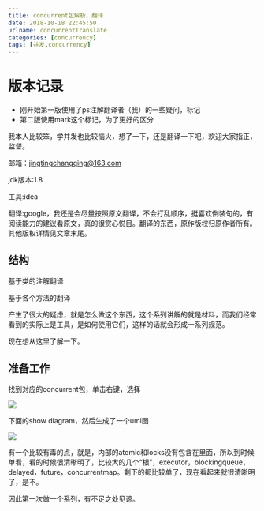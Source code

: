 ```yaml
---
title: concurrent包解析，翻译
date: 2018-10-18 22:45:50
urlname: concurrentTranslate
categories: [concurrency]
tags: [并发,concurrency]
---
```


# 版本记录

* 刚开始第一版使用了ps注解翻译者（我）的一些疑问，标记
* 第二版使用mark这个标记，为了更好的区分

我本人比较笨，学并发也比较恼火，想了一下，还是翻译一下吧，欢迎大家指正，监督。

邮箱：jingtingchangqing@163.com 

jdk版本:1.8

工具:idea

<!--more-->

翻译:google，我还是会尽量按照原文翻译，不会打乱顺序，挺喜欢倒装句的，有阅读能力的建议看原文，真的很赏心悦目。翻译的东西，原作版权归原作者所有。其他版权详情见文章末尾。

## 结构

基于类的注解翻译

基于各个方法的翻译

产生了很大的疑虑，就是怎么做这个东西，这个系列讲解的就是材料，而我们经常看到的实际上是工具，是如何使用它们，这样的话就会形成一系列规范。

现在想从这里了解一下。


## 准备工作

找到对应的concurrent包，单击右键，选择

![](https://i.loli.net/2019/11/03/undxi9yotE8HwJD.jpg)

下面的show diagram，然后生成了一个uml图

![](https://i.loli.net/2019/11/03/Nu4yRfpFE5LkAJ6.jpg)

有一个比较有毒的点，就是，内部的atomic和locks没有包含在里面，所以到时候单看，看的时候很清晰明了，比较大的几个“根”，executor，blockingqueue，delayed，future，concurrentmap。剩下的都比较单了，现在看起来就很清晰明了，是不。

因此第一次做一个系列，有不足之处见谅。

